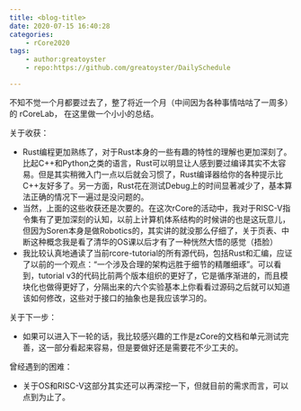 ```yaml
---
title: <blog-title>
date: 2020-07-15 16:40:28
categories:
    - rCore2020
tags:
    - author:greatoyster
    - repo:https://github.com/greatoyster/DailySchedule

---
```


不知不觉一个月都要过去了，整了将近一个月（中间因为各种事情咕咕了一周多）的 rCoreLab， 在这里做一个小小的总结。

关于收获：

- Rust编程更加熟练了，对于Rust本身的一些有趣的特性的理解也更加深刻了。比起C++和Python之类的语言，Rust可以明显让人感到要过编译其实不太容易。但是其实稍微入门一点以后就会习惯了，Rust编译器给你的各种提示比C++友好多了。另一方面，Rust花在测试Debug上的时间显著减少了，基本算法正确的情况下一遍过是没问题的。
- 当然，上面的这些收获还是次要的。在这次rCore的活动中，我对于RISC-V指令集有了更加深刻的认知，以前上计算机体系结构的时候讲的也是这玩意儿，但因为Soren本身是做Robotics的，其实讲的就没那么仔细了，关于页表、中断这种概念我是看了清华的OS课以后才有了一种恍然大悟的感觉（捂脸）
- 我比较认真地通读了当前rcore-tutorial的所有源代码，包括Rust和汇编，应证了以前的一个观点：“一个涉及合理的架构远胜于细节的精雕细琢”。可以看到，tutorial v3的代码比前两个版本组织的更好了，它是循序渐进的，而且模块化也做得更好了，分隔出来的六个实验基本上你看看过源码之后就可以知道该如何修改，这些对于接口的抽象也是我应该学习的。

关于下一步：

- 如果可以进入下一轮的话，我比较感兴趣的工作是zCore的文档和单元测试完善，这一部分看起来容易，但是要做好还是需要花不少工夫的。

曾经遇到的困难：

- 关于OS和RISC-V这部分其实还可以再深挖一下，但就目前的需求而言，可以点到为止了。